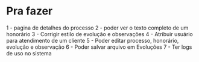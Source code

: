 # Pra fazer

1 - pagina de detalhes do processo
2 - poder ver o texto completo de um honorário
3 - Corrigir estilo de evolução e observações
4 - Atribuir usuário para atendimento de um cliente
5 - Poder editar processo, honorário, evolução e observação
6 - Poder salvar arquivo em Evoluções
7 - Ter logs de uso no sistema
